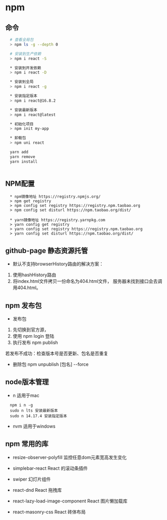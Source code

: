 # npm

## 命令
```sh
  # 查看全局包
  > npm ls -g --depth 0

  # 安装到生产依赖
  > npm i react -S

  * 安装到开发依赖
  > npm i react -D

  * 安装到全局
  > npm i react -g

  * 安装指定版本
  > npm i react@16.8.2

  * 安装最新版本
  > npm i react@latest

  * 初始化项目
  > npm init my-app

  * 卸载包
  > npm uni react

  yarn add
  yarn remove
  yarn install
  
```

## NPM配置
```
  * npm镜像地址 https://registry.npmjs.org/
  > npm get registry
  > npm config set registry https://registry.npm.taobao.org
  > npm config set disturl https://npm.taobao.org/dist/

  * yarn镜像地址 https://registry.yarnpkg.com
  > yarn config get registry
  > yarn config set registry https://registry.npm.taobao.org
  > yarn config set disturl https://npm.taobao.org/dist/
```

## github-page 静态资源托管
  - 默认不支持browserHistory路由的解决方案：
  1. 使用hashHistory路由
  2. 将index.html文件拷贝一份命名为404.html文件，
  服务器未找到接口会去调用404.html。

## npm 发布包
  - 发布包
  1. 先切换到官方源，
  2. 使用 npm login 登陆
  3. 执行发布 npm publish

  若发布不成功：检查版本号是否更新、包名是否重复

  - 删除包
  npm unpublish [包名] --force

## node版本管理
  - n
  适用于mac
```
  npm i n -g
  sudo n lts 安装最新版本
  sudo n 14.17.4 安装指定版本
```
  - nvm
  适用于windows

## npm 常用的库

- resize-observer-polyfill
监控任意dom元素宽高发生变化

- simplebar-react
React 的滚动条插件

- swiper
幻灯片组件

- react-dnd
React 拖拽库

- react-lazy-load-image-component
React 图片懒加载库

- react-masonry-css
React 砖体布局